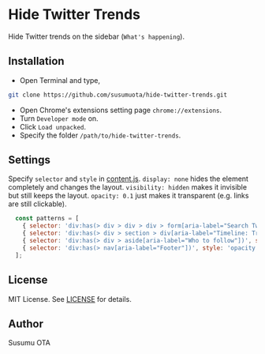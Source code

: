 # Hide Twitter Trends

Hide Twitter trends on the sidebar (`What's happening`).

## Installation

- Open Terminal and type,

```sh
git clone https://github.com/susumuota/hide-twitter-trends.git
```

- Open Chrome's extensions setting page `chrome://extensions`.
- Turn `Developer mode` on.
- Click `Load unpacked`.
- Specify the folder `/path/to/hide-twitter-trends`.

## Settings

Specify `selector` and `style` in [content.js](content.js). `display: none` hides the element completely and changes the layout. `visibility: hidden` makes it invisible but still keeps the layout. `opacity: 0.1` just makes it transparent (e.g. links are still clickable).

```javascript
  const patterns = [
    { selector: 'div:has(> div > div > div > form[aria-label="Search Twitter"])', style: 'opacity: 0.5' },
    { selector: 'div:has(> div > section > div[aria-label="Timeline: Trending now"])', style: 'display: none' },
    { selector: 'div:has(> div > aside[aria-label="Who to follow"])', style: 'display: none' },
    { selector: 'div:has(> nav[aria-label="Footer"])', style: 'opacity: 0.1' },
  ];
```

## License

MIT License. See [LICENSE](LICENSE) for details.

## Author

Susumu OTA

